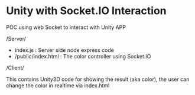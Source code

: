 # Unity with Socket.IO Interaction
POC using web Socket to interact with Unity APP


/Server/

- index.js : Server side node express code
- /public/index.html : The color controller using Socket.IO 



/Client/

This contains Unity3D code for showing the result (aka color), the user can change the color in realtime via index.html

